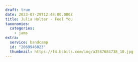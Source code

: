 ```yaml
---
draft: true
date: 2023-07-29T12:48:00.000Z
title: Julia Holter - Feel You
taxonomies:
  categories:
    - jams
extra:
  service: bandcamp
  id: "2069946023"
  thumbnail: https://f4.bcbits.com/img/a3587684738_10.jpg
---
```

